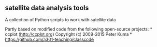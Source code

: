 ## satellite data analysis tools
A collection of Python scripts to work with satellite data

Partly based on modified code from the following open-source projects:
    * ccplot (http://ccplot.org) Copyright (c) 2009-2015 Peter Kuma
    * https://github.com/a301-teaching/classcode
